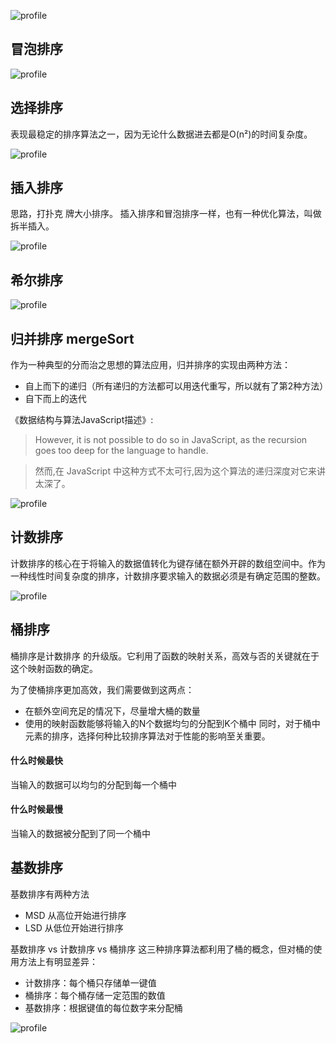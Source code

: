 ![profile](../assets/sort/sort1.png)

## 冒泡排序
![profile](../assets/sort/bubbleSort.gif)

## 选择排序

表现最稳定的排序算法之一，因为无论什么数据进去都是O(n²)的时间复杂度。

![profile](../assets/sort/selectionSort.gif)


## 插入排序
思路，打扑克 牌大小排序。
插入排序和冒泡排序一样，也有一种优化算法，叫做拆半插入。

![profile](../assets/sort/insertSort.gif)

## 希尔排序

![profile](../assets/sort/shellSort1.png)


## 归并排序 mergeSort

作为一种典型的分而治之思想的算法应用，归并排序的实现由两种方法：

- 自上而下的递归（所有递归的方法都可以用迭代重写，所以就有了第2种方法）
- 自下而上的迭代

《数据结构与算法JavaScript描述》:

> However, it is not possible to do so in JavaScript, as the recursion goes too deep for the language to handle.

>然而,在 JavaScript 中这种方式不太可行,因为这个算法的递归深度对它来讲太深了。



![profile](../assets/sort/mergeSort.gif)


## 计数排序
计数排序的核心在于将输入的数据值转化为键存储在额外开辟的数组空间中。作为一种线性时间复杂度的排序，计数排序要求输入的数据必须是有确定范围的整数。

![profile](../assets/sort/countingSort.gif)

## 桶排序
桶排序是计数排序
的升级版。它利用了函数的映射关系，高效与否的关键就在于这个映射函数的确定。

为了使桶排序更加高效，我们需要做到这两点：

- 在额外空间充足的情况下，尽量增大桶的数量
- 使用的映射函数能够将输入的N个数据均匀的分配到K个桶中
同时，对于桶中元素的排序，选择何种比较排序算法对于性能的影响至关重要。

#### 什么时候最快
当输入的数据可以均匀的分配到每一个桶中

#### 什么时候最慢
当输入的数据被分配到了同一个桶中

## 基数排序
基数排序有两种方法

- MSD 从高位开始进行排序
- LSD 从低位开始进行排序

基数排序 vs 计数排序 vs 桶排序
这三种排序算法都利用了桶的概念，但对桶的使用方法上有明显差异：

- 计数排序：每个桶只存储单一键值
- 桶排序：每个桶存储一定范围的数值
- 基数排序：根据键值的每位数字来分配桶


![profile](../assets/sort/radixSort.gif)
